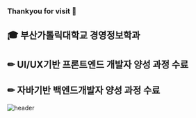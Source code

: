### Thankyou for visit 👋
## 🎓 부산가톨릭대학교 경영정보학과
## ✏ UI/UX기반 프론트엔드 개발자 양성 과정 수료
## ✏ 자바기반 백엔드개발자 양성 과정 수료

<!--
**eing98/eing98** is a ✨ _special_ ✨ repository because its `README.md` (this file) appears on your GitHub profile.

Here are some ideas to get you started:

- 🔭 I’m currently working on ...
- 🌱 I’m currently learning ...
- 👯 I’m looking to collaborate on ...
- 🤔 I’m looking for help with ...
- 💬 Ask me about ...
- 📫 How to reach me: ...
- 😄 Pronouns: ...
- ⚡ Fun fact: ...
-->
![header](https://capsule-render.vercel.app/api?type=wave&color=auto&height=300&section=header&text=Soyeung%20Yun&fontSize=90)
